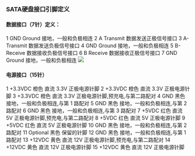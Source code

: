 ### SATA硬盘接口引脚定义
#### 数据接口（7针）定义：
1 GND Ground    接地，一般和负极相连
2 A Transmit    数据发送正极信号接口
3 A- Transmit   数据发送负极信号接口
4 GND Ground    接地，一般和负极相连
5 B- Receive    数据接收负极信号接口
6 B Receive     数据接收正极信号接口
7 GND Ground    接地，一般和负极相连 
![](/jklist.github.io/img/image.png)


#### 电源接口（15针）
1 +3.3VDC 橙色 直流 3.3V 正极电源针脚
2 +3.3VDC 橙色 直流 3.3V 正极电源针脚
3 +3.3VDC 橙色 直流 3.3V 正极电源针脚,预充电,与第二路配对
4 GND 黑色 接地，一般和负极相连,与第 1 路配对
5 GND 黑色 接地，一般和负极相连,与第 2 路配对
6 GND 黑色 接地，一般和负极相连,与第 3 路配对
7 +5VDC 红色 直流 5V 正极电源针脚,预充电,与第二路配对
8 +5VDC 红色 直流 5V 正极电源针脚
9 +5VDC 红色 直流 5V 正极电源针脚
10  GND  黑色 接地，一般和负极相连,与第 2 路配对
11  Optional  黑色 保留的针脚
12  GND  黑色 接地，一般和负极相连,与第 1 路配对
13  +12VDC  黄色 直流 12V 正极电源针脚,预充电,与第二路配对
14  +12VDC  黄色 直流 12V 正极电源针脚
15  +12VDC  黄色 直流 12V 正极电源针脚
